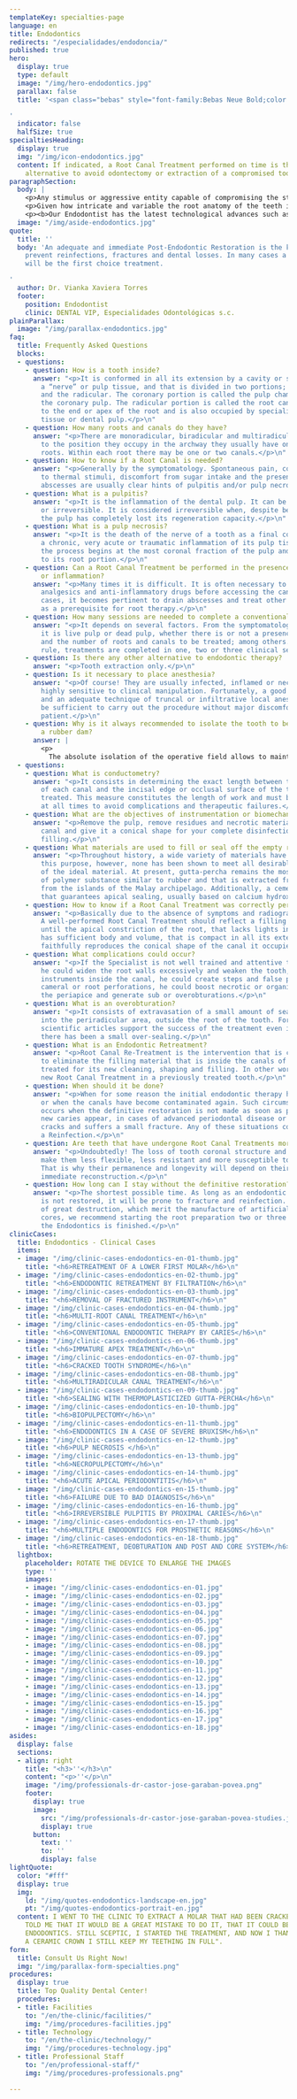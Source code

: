 ```yaml
---
templateKey: specialties-page
language: en
title: Endodontics
redirects: "/especialidades/endodoncia/"
published: true
hero:
  display: true
  type: default
  image: "/img/hero-endodontics.jpg"
  parallax: false
  title: '<span class="bebas" style="font-family:Bebas Neue Bold;color:white;font-weight:lighter">Endodontics</span>

'
  indicator: false
  halfSize: true
specialtiesHeading:
  display: true
  img: "/img/icon-endodontics.jpg"
  content: If indicated, a Root Canal Treatment performed on time is the only viable
    alternative to avoid odontectomy or extraction of a compromised tooth.
paragraphSection:
  body: |
    <p>Any stimulus or aggressive entity capable of compromising the structural integrity of a tooth is also capable of causing damage, infection or necrosis of its pulp tissue. <b>The dental pulp or "nerve" of a tooth is a specialized connective tissue that is lodged internally throughout the crown and root</b>. When a trauma, excessive dental wear or indiscriminate advance of an untreated caries reaches, exposes or infects that pulp tissue, and of course we want to preserve the dental organ; there is no alternative but <b>to remove it, disinfect and then mechanically widen the empty root canals so that they are capable of receiving an inert, sterile and biocompatible filling material</b> that completely occupies them, avoids pain and the spread of the infectious process. In this consist a ROOT CANAL TREATMENT. <b>If it is not performed on time, large facial abscesses, phlegmones or extremely painful and aggressive cellulite processes can be formed</b> that can spread rapidly and seriously compromise other vital structures of the orofacial region, and in extreme cases; until the patient's life.</p>
    <p>Given how intricate and variable the root anatomy of the teeth is and the fact that the canals are small cavities inaccessible to the human eye, <b>it is a considerably hostile and difficult field of work</b>, therefore it is necessary for the Dentist to have extensive anatomical knowledge of the RADICULAR MORPHOLOGY and has developed a very special sense of tactile perception that allows him <b>to locate, access, instrument and fill the canals with great precision, with no margin of error possible</b>. It is our opinion that such qualities are only achieved through formal studies of the Specialty and limiting professional practice exclusively to the area of Endodontics. </p>
    <p><b>Our Endodontist has the latest technological advances such as high-speed rotary systems for mechanical canal instrumentation</b>, electronic root apex locator, computerized digital radiology or RADIOVISIOGRAPHY that minimizes the emission of x-rays and modern thermoplastic shutter systems that reduce almost to zero the rates of clinical failure and the need for retreatments, periapical endodontic surgeries, apicectomies and dental extractions.</p>
  image: "/img/aside-endodontics.jpg"
quote:
  title: ''
  body: 'An adequate and immediate Post-Endodontic Restoration is the key factor to
    prevent reinfections, fractures and dental losses. In many cases a ceramic crown
    will be the first choice treatment.

'
  author: Dr. Vianka Xaviera Torres
  footer:
    position: Endodontist
    clinic: DENTAL VIP, Especialidades Odontológicas s.c.
plainParallax:
  image: "/img/parallax-endodontics.jpg"
faq:
  title: Frequently Asked Questions
  blocks:
  - questions:
    - question: How is a tooth inside?
      answer: "<p>It is conformed in all its extension by a cavity or space that lodges
        a “nerve” or pulp tissue, and that is divided in two portions; the coronary
        and the radicular. The coronary portion is called the pulp chamber and houses
        the coronary pulp. The radicular portion is called the root canal, extends
        to the end or apex of the root and is also occupied by specialized connective
        tissue or dental pulp.</p>\n"
    - question: How many roots and canals do they have?
      answer: "<p>There are monoradicular, biradicular and multiradicular teeth. According
        to the position they occupy in the archway they usually have one, two or three
        roots. Within each root there may be one or two canals.</p>\n"
    - question: How to know if a Root Canal is needed?
      answer: "<p>Generally by the symptomatology. Spontaneous pain, constant hypersensitivity
        to thermal stimuli, discomfort from sugar intake and the presence of dental
        abscesses are usually clear hints of pulpitis and/or pulp necrosis.</p>\n"
    - question: What is a pulpitis?
      answer: "<p>It is the inflammation of the dental pulp. It can be reversible
        or irreversible. It is considered irreversible when, despite being vital,
        the pulp has completely lost its regeneration capacity.</p>\n"
    - question: What is a pulp necrosis?
      answer: "<p>It is the death of the nerve of a tooth as a final consequence of
        a chronic, very acute or traumatic inflammation of its pulp tissue. Generally,
        the process begins at the most coronal fraction of the pulp and then extends
        to its root portion.</p>\n"
    - question: Can a Root Canal Treatment be performed in the presence of acute pain
        or inflammation?
      answer: "<p>Many times it is difficult. It is often necessary to prescribe antibiotics,
        analgesics and anti-inflammatory drugs before accessing the canals. In other
        cases, it becomes pertinent to drain abscesses and treat other apical processes
        as a prerequisite for root therapy.</p>\n"
    - question: How many sessions are needed to complete a conventional Endodontics?
      answer: "<p>It depends on several factors. From the symptomatology, whether
        it is live pulp or dead pulp, whether there is or not a presence of exudate
        and the number of roots and canals to be treated; among others. As a general
        rule, treatments are completed in one, two or three clinical sessions.</p>\n"
    - question: Is there any other alternative to endodontic therapy?
      answer: "<p>Tooth extraction only.</p>\n"
    - question: Is it necessary to place anesthesia?
      answer: "<p>Of course! They are usually infected, inflamed or necrotic tissues,
        highly sensitive to clinical manipulation. Fortunately, a good previous diagnosis
        and an adequate technique of truncal or infiltrative local anesthesia will
        be sufficient to carry out the procedure without major discomfort for the
        patient.</p>\n"
    - question: Why is it always recommended to isolate the tooth to be treated with
        a rubber dam?
      answer: |
        <p>
          The absolute isolation of the operative field allows to maintain at all times the conditions of asepsis and facilitates the procedures of antisepsis. In addition to preventing the entry of saliva <em>(substance rich in bacteria)</em> into the canals, the rubber dam improves the visibility of the area and prevents the patient from aspirating or swallowing instruments and chemicals substances during the treatment.</p>
  - questions:
    - question: What is conductometry?
      answer: "<p>It consists in determining the exact length between the apical constriction
        of each canal and the incisal edge or occlusal surface of the tooth being
        treated. This measure constitutes the length of work and must be respected
        at all times to avoid complications and therapeutic failures.</p>\n"
    - question: What are the objectives of instrumentation or biomechanical preparation?
      answer: "<p>Remove the pulp, remove residues and necrotic material, widen the
        canal and give it a conical shape for your complete disinfection and adequate
        filling.</p>\n"
    - question: What materials are used to fill or seal off the empty root canals?
      answer: "<p>Throughout history, a wide variety of materials have been used for
        this purpose, however, none has been shown to meet all desirable requirements
        of the ideal material. At present, gutta-percha remains the most used, a type
        of polymer substance similar to rubber and that is extracted from a tree originating
        from the islands of the Malay archipelago. Additionally, a cement is placed
        that guarantees apical sealing, usually based on calcium hydroxide.</p>\n"
    - question: How to know if a Root Canal Treatment was correctly performed?
      answer: "<p>Basically due to the absence of symptoms and radiographic evidence.
        A well-performed Root Canal Treatment should reflect a filling that extends
        until the apical constriction of the root, that lacks lights inside, that
        has sufficient body and volume, that is compact in all its extension and that
        faithfully reproduces the conical shape of the canal it occupies.</p>\n"
    - question: What complications could occur?
      answer: "<p>If the Specialist is not well trained and attentive to his work,
        he could widen the root walls excessively and weaken the tooth, he could fracture
        instruments inside the canal, he could create steps and false pathways, coronary,
        cameral or root perforations, he could boost necrotic or organic remains to
        the periapice and generate sub or overobturations.</p>\n"
    - question: What is an overobturation?
      answer: "<p>It consists of extravasation of a small amount of sealant or gutta-percha
        into the periradicular area, outside the root of the tooth. Fortunately, numerous
        scientific articles support the success of the treatment even in cases where
        there has been a small over-sealing.</p>\n"
    - question: What is an Endodontic Retreatment?
      answer: "<p>Root Canal Re-Treatment is the intervention that is carried out
        to eliminate the filling material that is inside the canals of a tooth already
        treated for its new cleaning, shaping and filling. In other words, it is a
        new Root Canal Treatment in a previously treated tooth.</p>\n"
    - question: When should it be done?
      answer: "<p>When for some reason the initial endodontic therapy has failed,
        or when the canals have become contaminated again. Such circumstance usually
        occurs when the definitive restoration is not made as soon as possible, when
        new caries appear, in cases of advanced periodontal disease or when the tooth
        cracks and suffers a small fracture. Any of these situations could lead to
        a Reinfection.</p>\n"
    - question: Are teeth that have undergone Root Canal Treatments more fragile?
      answer: "<p>Undoubtedly! The loss of tooth coronal structure and pulp mechanoreceptors
        make them less flexible, less resistant and more susceptible to fracture.
        That is why their permanence and longevity will depend on their adequate and
        immediate reconstruction.</p>\n"
    - question: How long can I stay without the definitive restoration?
      answer: "<p>The shortest possible time. As long as an endodontic treated tooth
        is not restored, it will be prone to fracture and reinfection. In those cases
        of great destruction, which merit the manufacture of artificial posts and
        cores, we recommend starting the root preparation two or three days after
        the Endodontics is finished.</p>\n"
clinicCases:
  title: Endodontics - Clinical Cases
  items:
  - image: "/img/clinic-cases-endodontics-en-01-thumb.jpg"
    title: "<h6>RETREATMENT OF A LOWER FIRST MOLAR</h6>\n"
  - image: "/img/clinic-cases-endodontics-en-02-thumb.jpg"
    title: "<h6>ENDODONTIC RETREATMENT BY FILTRATION</h6>\n"
  - image: "/img/clinic-cases-endodontics-en-03-thumb.jpg"
    title: "<h6>REMOVAL OF FRACTURED INSTRUMENT</h6>\n"
  - image: "/img/clinic-cases-endodontics-en-04-thumb.jpg"
    title: "<h6>MULTI-ROOT CANAL TREATMENT</h6>\n"
  - image: "/img/clinic-cases-endodontics-en-05-thumb.jpg"
    title: "<h6>CONVENTIONAL ENDODONTIC THERAPY BY CARIES</h6>\n"
  - image: "/img/clinic-cases-endodontics-en-06-thumb.jpg"
    title: "<h6>IMMATURE APEX TREATMENT</h6>\n"
  - image: "/img/clinic-cases-endodontics-en-07-thumb.jpg"
    title: "<h6>CRACKED TOOTH SYNDROME</h6>\n"
  - image: "/img/clinic-cases-endodontics-en-08-thumb.jpg"
    title: "<h6>MULTIRADICULAR CANAL TREATMENT</h6>\n"
  - image: "/img/clinic-cases-endodontics-en-09-thumb.jpg"
    title: "<h6>SEALING WITH THERMOPLASTICIZED GUTTA-PERCHA</h6>\n"
  - image: "/img/clinic-cases-endodontics-en-10-thumb.jpg"
    title: "<h6>BIOPULPECTOMY</h6>\n"
  - image: "/img/clinic-cases-endodontics-en-11-thumb.jpg"
    title: "<h6>ENDODONTICS IN A CASE OF SEVERE BRUXISM</h6>\n"
  - image: "/img/clinic-cases-endodontics-en-12-thumb.jpg"
    title: "<h6>PULP NECROSIS </h6>\n"
  - image: "/img/clinic-cases-endodontics-en-13-thumb.jpg"
    title: "<h6>NECROPULPECTOMY</h6>\n"
  - image: "/img/clinic-cases-endodontics-en-14-thumb.jpg"
    title: "<h6>ACUTE APICAL PERIODONTITIS</h6>\n"
  - image: "/img/clinic-cases-endodontics-en-15-thumb.jpg"
    title: "<h6>FAILURE DUE TO BAD DIAGNOSIS</h6>\n"
  - image: "/img/clinic-cases-endodontics-en-16-thumb.jpg"
    title: "<h6>IRREVERSIBLE PULPITIS BY PROXIMAL CARIES</h6>\n"
  - image: "/img/clinic-cases-endodontics-en-17-thumb.jpg"
    title: "<h6>MULTIPLE ENDODONTICS FOR PROSTHETIC REASONS</h6>\n"
  - image: "/img/clinic-cases-endodontics-en-18-thumb.jpg"
    title: "<h6>RETREATMENT, DEOBTURATION AND POST AND CORE SYSTEM</h6>\n"
  lightbox:
    placeholder: ROTATE THE DEVICE TO ENLARGE THE IMAGES
    type: ''
    images:
    - image: "/img/clinic-cases-endodontics-en-01.jpg"
    - image: "/img/clinic-cases-endodontics-en-02.jpg"
    - image: "/img/clinic-cases-endodontics-en-03.jpg"
    - image: "/img/clinic-cases-endodontics-en-04.jpg"
    - image: "/img/clinic-cases-endodontics-en-05.jpg"
    - image: "/img/clinic-cases-endodontics-en-06.jpg"
    - image: "/img/clinic-cases-endodontics-en-07.jpg"
    - image: "/img/clinic-cases-endodontics-en-08.jpg"
    - image: "/img/clinic-cases-endodontics-en-09.jpg"
    - image: "/img/clinic-cases-endodontics-en-10.jpg"
    - image: "/img/clinic-cases-endodontics-en-11.jpg"
    - image: "/img/clinic-cases-endodontics-en-12.jpg"
    - image: "/img/clinic-cases-endodontics-en-13.jpg"
    - image: "/img/clinic-cases-endodontics-en-14.jpg"
    - image: "/img/clinic-cases-endodontics-en-15.jpg"
    - image: "/img/clinic-cases-endodontics-en-16.jpg"
    - image: "/img/clinic-cases-endodontics-en-17.jpg"
    - image: "/img/clinic-cases-endodontics-en-18.jpg"
asides:
  display: false
  sections:
  - align: right
    title: "<h3>''</h3>\n"
    content: "<p>''</p>\n"
    image: "/img/professionals-dr-castor-jose-garaban-povea.png"
    footer:
      display: true
      image:
        src: "/img/professionals-dr-castor-jose-garaban-povea-studies.jpg"
        display: true
      button:
        text: ''
        to: ''
        display: false
lightQuote:
  color: "#fff"
  display: true
  img:
    ld: "/img/quotes-endodontics-landscape-en.jpg"
    pt: "/img/quotes-endodontics-portrait-en.jpg"
  content: I WENT TO THE CLINIC TO EXTRACT A MOLAR THAT HAD BEEN CRACKED AND THE DOCTORS
    TOLD ME THAT IT WOULD BE A GREAT MISTAKE TO DO IT, THAT IT COULD BE SAVED WITH
    ENDODONTICS. STILL SCEPTIC, I STARTED THE TREATMENT, AND NOW I THANKS; EVEN WITH
    A CERAMIC CROWN I STILL KEEP MY TEETHING IN FULL".
form:
  title: Consult Us Right Now!
  img: "/img/parallax-form-specialties.png"
procedures:
  display: true
  title: Top Quality Dental Center!
  procedures:
  - title: Facilities
    to: "/en/the-clinic/facilities/"
    img: "/img/procedures-facilities.jpg"
  - title: Technology
    to: "/en/the-clinic/technology/"
    img: "/img/procedures-technology.jpg"
  - title: Professional Staff
    to: "/en/professional-staff/"
    img: "/img/procedures-professionals.png"

---
```

